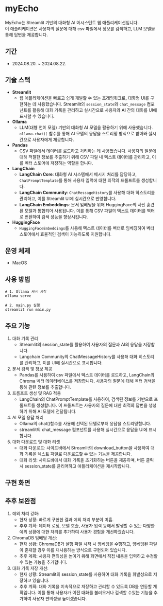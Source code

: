 # myEcho
MyEcho는 Streamlit 기반의 대화형 AI 어시스턴트 웹 애플리케이션입니다.  
이 애플리케이션은 사용자의 질문에 대해 csv 파일에서 정보를 검색하고, LLM 모델을 통해 답변을 제공합니다.

## 기간
- 2024.08.20. ~ 2024.08.22.

## 기술 스택
- **Streamlit**
    - 웹 애플리케이션을 빠르고 쉽게 개발할 수 있는 프레임워크로, 대화형 UI를 구현하는 데 사용했습니다. Streamlit의 `session_state`와 `chat_message` 컴포넌트를 활용해 대화 기록을 관리하고 실시간으로 사용자와 AI 간의 대화를 UI에 표시할 수 있습니다.
- **Ollama**
    - LLM(대형 언어 모델) 기반의 대화형 AI 모델을 활용하기 위해 사용했습니다. `ollama.chat()` 함수를 통해 AI 모델의 응답을 스트리밍 방식으로 받아와 실시간으로 사용자에게 제공합니다.
- **Pandas**
    - CSV 파일에서 데이터를 로드하고 처리하는 데 사용했습니다. 사용자의 질문에 대해 적절한 정보를 추출하기 위해 CSV 파일 내 텍스트 데이터를 관리하고, 이를 벡터 스토어에 저장하는 역할을 합니다.
- **LangChain**
    - **LangChain Core**: 대화형 AI 시스템에서 메시지 처리를 담당하고, `ChatPromptTemplate`를 통해 사용자 입력에 대한 최적의 프롬프트를 생성합니다.
    - **LangChain Community**: `ChatMessageHistory`를 사용해 대화 히스토리를 관리하고, 이를 Streamlit UI에 실시간으로 반영합니다.
    - **LangChain Embeddings**: 문서 임베딩을 위해 HuggingFace의 사전 훈련된 모델과 통합되어 사용됩니다. 이를 통해 CSV 파일의 텍스트 데이터를 벡터로 변환하여 검색 성능을 향상시킵니다.
- **HuggingFace**
    - `HuggingFaceEmbeddings`를 사용해 텍스트 데이터를 벡터로 임베딩하여 벡터 스토어에서 효율적인 검색이 가능하도록 지원합니다. 


## 운영 체제
- MacOS

## 사용 방법 
```
# 1. Ollama 서버 시작 
ollama serve

# 2. main.py 실행
streamlit run main.py
```

## 주요 기능
1. 대화 기록 관리
    - Streamlit의 session_state를 활용하여 사용자의 질문과 AI의 응답을 저장합니다.
    - Langchain Community의 ChatMessageHistory를 사용해 대화 히스토리를 관리하고, 이를 UI에 실시간으로 표시합니다.
2. 문서 검색 및 정보 제공
    - Pandas를 사용하여 csv 파일에서 텍스트 데이터를 로드하고, LangChain의 Chroma 벡터 데이터베이스를 저장합니다. 사용자의 질문에 대해 벡터 검색을 통해 관련 정보를 추출합니다.
3. 프롬프트 생성 및 RAG 적용
    - LangChain의 ChatPromptTemplate를 사용하여, 검색된 정보를 기반으로 프롬프트를 생성합니다. 이 프롬프트는 사용자의 질문에 대한 최적의 답변을 생성하기 위해 AI 모델에 전달됩니다.
4. AI 모델 응답 처리
    - Ollama의 chat()함수를 사용해 선택된 모델로부터 응답을 스트리밍합니다.
    - streamlit의 chat_message 컴포넌트를 사용해 실시간으로 응답을 UI에 표시합니다.
5. 대화 다운로드 및 대화 리셋
    - 대화 다운로드: 사이드바에서 Streamlit의 download_button을 사용하여 대화 기록을 텍스트 파일로 다운로드할 수 있는 기능을 제공합니다.
    - 대화 리셋: 사이드바에서 대화 기록을 초기화하는 버튼을 제공하며, 버튼 클릭 시 session_state를 클리어하고 애플리케이션을 재시작합니다.

## 구현 화면

## 추후 보완점
1. 예외 처리 강화:
    - 현재 상황: 빠르게 구현한 결과 예외 처리 부분이 미흡.
    - 추후 계획: 데이터 로딩, 모델 호출, 사용자 입력 등에서 발생할 수 있는 다양한 예외 상황에 대한 처리를 추가하여 사용자 경험을 개선하겠습니다.
2. ChromaDB 임베딩 개선:
    - 현재 상황: ChromaDB가 실행 파일 시작 시 임베딩을 수행하고, 임베딩된 파일이 존재할 경우 이를 재사용하는 방식으로 구현되어 있습니다.
    - 추후 계획: 사용자 편의성을 높이기 위해 화면에서 직접 내용을 입력하고 수정할 수 있는 기능을 추가합니다.
3. 대화 기록 저장 개선:
    - 현재 상황: Streamlit의 session_state를 사용하여 대화 기록을 휘발성으로 저장하고 있습니다.
    - 추후 계획: 대화 기록을 지속적으로 저장하고 관리할 수 있도록 DB를 연동할 계획입니다. 이를 통해 사용자가 이전 대화를 불러오거나 검색할 수있는 기능을 추가하여 사용자 편의성을 높이겠습니다.